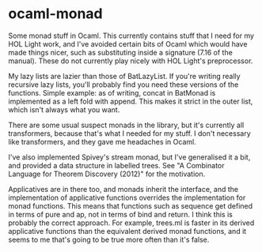 ocaml-monad
===========

Some monad stuff in Ocaml. This currently contains stuff that I need for my HOL Light work, and I've avoided certain bits of Ocaml which would have made things nicer, such as substituting inside a signature (7.16 of the manual). These do not currently play nicely with HOL Light's preprocessor.

My lazy lists are lazier than those of BatLazyList. If you're writing really recursive lazy lists, you'll probably find you need these versions of the functions. Simple example: as of writing, concat in BatMonad is implemented as a left fold with append. This makes it strict in the outer list, which isn't always what you want.

There are some usual suspect monads in the library, but it's currently all transformers, because that's what I needed for my stuff. I don't necessary like transformers, and they gave me headaches in Ocaml.

I've also implemented Spivey's stream monad, but I've generalised it a bit, and provided a data structure in labelled trees. See "A Combinator Language for Theorem Discovery (2012)" for the motivation.

Applicatives are in there too, and monads inherit the interface, and the implementation of applicative functions overrides the implementation for monad functions. This means that functions such as sequence get defined in terms of pure and ap, not in terms of bind and return. I think this is probably the correct approach. For example, trees.ml is faster in its derived applicative functions than the equivalent derived monad functions, and it seems to me that's going to be true more often than it's false.

